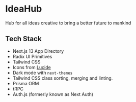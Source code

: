 # IdeaHub

Hub for all ideas creative
to bring a better future to mankind

## Tech Stack

- Next.js 13 App Directory
- Radix UI Primitives
- Tailwind CSS
- Icons from [Lucide](https://lucide.dev)
- Dark mode with `next-themes`
- Tailwind CSS class sorting, merging and linting.
- Prisma ORM
- tRPC
- Auth.js (formerly known as Next Auth)
